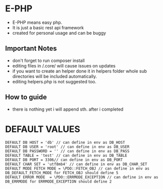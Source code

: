 # E-PHP
- E-PHP means easy php. 
- It is just a basic rest api framework
- created for personal usage and can be buggy
## Important Notes
- don't forget to run composer install
- editing files in /.core/ will cause issues on updates
- if you want to create an helper done it in helpers folder whole sub directories will be included automatically.
- editing helpers.php is not suggested too.
## How to guide
- there is nothing yet i will append sth. after i completed

# DEFAULT VALUES
    DEFAULT DB HOST = 'db' // can define in env as DB_HOST
    DEFAULT DB USER = 'root' // can define in env as DB_USER
    DEFAULT DB PASSWORD = '' // can define in env as DB_PASS
    DEFAULT TABLE = 'test' // can define in env as DB_TABLE
    DEFAULT DB PORT = 3306// can define in env as DB_PORT
    DEFAULT CHAR SET = 'utf8mb4' // can define in env as DB_CHAR_SET
    DEFAULT MODE FETCH MODE = \PDO::FETCH_OBJ // can define in env as  DB_DEFAULT_FETCH_MODE for FETCH_OBJ should define 5
    DEFAULT ERROR MODE  = \PDO::ERRMODE_EXCEPTION // can define in env as DB_ERRMODE for ERRMODE_EXCEPTION should define 2
    